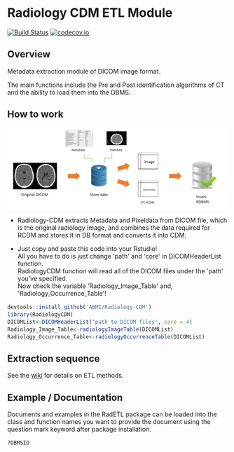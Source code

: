 # Radiology CDM ETL Module

[![Build Status](https://travis-ci.com/OHDSI/Radiology-CDM.svg?branch=master)](https://travis-ci.com/OHDSI/Radiology-CDM)
[![codecov.io](https://codecov.io/github/OHDSI/Radiology-CDM/coverage.svg?branch=master)](https://codecov.io/github/OHDSI/Radiology-CDM?branch=master)



## Overview

Metadata extraction module of DICOM image format.

The main functions include the Pre and Post identification algorithms of CT and the ability to load them into the DBMS.



## How to work

![RCDM-ETL_Process](images/RCDM-ETL_Process.png)

- Radiology-CDM extracts Metadata and Pixeldata from DICOM file, which is the original radiology image, and combines the data required for RCDM and stores it in DB format and converts it into CDM.

- Just copy and paste this code into your Rstudio!<br> All you have to do is just change 'path' and 'core' in DICOMHeaderList function.<br>RadiologyCDM function will read all of the DICOM files under the 'path' you've specified. <br>Now check the variable 'Radiology_Image_Table' and, 'Radiology_Occurrence_Table'!

```R
devtools::install_github('ABMI/Radiology-CDM')
library(RadiologyCDM)
DICOMList<-DICOMHeaderList('path to DICOM files', core = 4)
Radiology_Image_Table<-radiologyImageTable(DICOMList)
Radiology_Occurrence_Table<-radiologyOccurrenceTable(DICOMList)
```

## Extraction sequence

See the [wiki](https://github.com/OHDSI/Radiology-CDM/wiki/How-to-extract) for details on ETL methods.




## Example / Documentation

Documents and examples in the RadETL package can be loaded into the class and function names you want to provide the document using the question mark keyword after package installation.

```R
?DBMSIO
```

